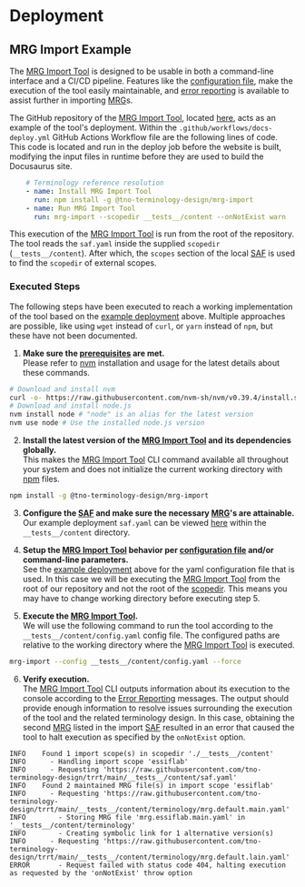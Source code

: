 # Deployment

## MRG Import Example
The [MRG Import Tool](@) is designed to be usable in both a command-line interface and a CI/CD pipeline. Features like the [configuration file](usage#configuration-file), make the execution of the tool easily maintainable, and [error reporting](error-reporting) is available to assist further in importing [MRG](@)s.

The GitHub repository of the [MRG Import Tool](@), located [here](https://github.com/tno-terminology-design/mrg-import), acts as an example of the tool's deployment. Within the `.github/workflows/docs-deploy.yml` GitHub Actions Workflow file are the following lines of code. This code is located and run in the deploy job before the website is built, modifying the input files in runtime before they are used to build the Docusaurus site.

```yml
    # Terminology reference resolution
    - name: Install MRG Import Tool
      run: npm install -g @tno-terminology-design/mrg-import
    - name: Run MRG Import Tool
      run: mrg-import --scopedir __tests__/content --onNotExist warn
```

This execution of the [MRG Import Tool](@) is run from the root of the repository. The tool reads the `saf.yaml` inside the supplied `scopedir` (`__tests__/content`). After which, the `scopes` section of the local [SAF](@) is used to find the `scopedir` of external scopes.

### Executed Steps
The following steps have been executed to reach a working implementation of the tool based on the [example deployment](#example-deployment) above. Multiple approaches are possible, like using `wget` instead of `curl`, or `yarn` instead of `npm`, but these have not been documented.


1. **Make sure the [prerequisites](installation#prerequisites) are met.** <br/>
Please refer to [nvm](https://github.com/nvm-sh/nvm) installation and usage for the latest details about these commands.

  ```bash
  # Download and install nvm
  curl -o- https://raw.githubusercontent.com/nvm-sh/nvm/v0.39.4/install.sh | bash
  # Download and install node.js
  nvm install node # "node" is an alias for the latest version
  nvm use node # Use the installed node.js version
  ```

2. **Install the latest version of the [MRG Import Tool](@) and its dependencies globally.** <br/>
This makes the [MRG Import Tool](@) CLI command available all throughout your system and does not initialize the current working directory with [npm](https://www.npmjs.com) files.

  ```bash
  npm install -g @tno-terminology-design/mrg-import
  ```

3. **Configure the [SAF](@) and make sure the necessary [MRG](@)'s are attainable.** <br/>
Our example deployment `saf.yaml` can be viewed [here](https://github.com/tno-terminology-design/mrg-import/blob/main/__tests__/content/saf.yaml) within the `__tests__/content` directory.

4. **Setup the [MRG Import Tool](@) behavior per [configuration file](usage#configuration-file) and/or command-line parameters.** <br/>
See the [example deployment](#example-deployment) above for the yaml configuration file that is used. In this case we will be executing the [MRG Import Tool](@) from the root of our repository and not the root of the [scopedir](@). This means you may have to change working directory before executing step 5.

5. **Execute the [MRG Import Tool](@).** <br/>
We will use the following command to run the tool according to the `__tests__/content/config.yaml` config file. The configured paths are relative to the working directory where the [MRG Import Tool](@) is executed.

  ```bash
  mrg-import --config __tests__/content/config.yaml --force
  ```

6. **Verify execution.** <br/>
The [MRG Import Tool](@) CLI outputs information about its execution to the console according to the [Error Reporting](error-reporting) messages. The output should provide enough information to resolve issues surrounding the execution of the tool and the related terminology design. In this case, obtaining the second [MRG](@) listed in the import [SAF](@) resulted in an error that caused the tool to halt execution as specified by the `onNotExist` option.

  ```n/a title="Sample console output"
  INFO    Found 1 import scope(s) in scopedir './__tests__/content'
  INFO      - Handling import scope 'essiflab'
  INFO      - Requesting 'https://raw.githubusercontent.com/tno-terminology-design/trrt/main/__tests__/content/saf.yaml'
  INFO    Found 2 maintained MRG file(s) in import scope 'essiflab'
  INFO      - Requesting 'https://raw.githubusercontent.com/tno-terminology-design/trrt/main/__tests__/content/terminology/mrg.default.main.yaml'
  INFO        - Storing MRG file 'mrg.essiflab.main.yaml' in '__tests__/content/terminology'
  INFO        - Creating symbolic link for 1 alternative version(s)
  INFO      - Requesting 'https://raw.githubusercontent.com/tno-terminology-design/trrt/main/__tests__/content/terminology/mrg.default.lain.yaml'
  ERROR       - Request failed with status code 404, halting execution as requested by the 'onNotExist' throw option
  ```

